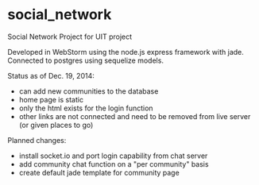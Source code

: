 social_network
==============

Social Network Project for UIT project

Developed in WebStorm using the node.js express framework with jade. Connected to postgres using sequelize models.

Status as of Dec. 19, 2014:
- can add new communities to the database
- home page is static
- only the html exists for the login function
- other links are not connected and need to be removed from live server (or given places to go)

Planned changes:
- install socket.io and port login capability from chat server
- add community chat function on a "per community" basis
- create default jade template for community page
